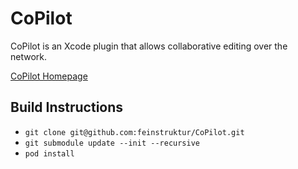 # CoPilot

CoPilot is an Xcode plugin that allows collaborative editing over the network.

[CoPilot Homepage](http://feinstruktur.com/copilot)

## Build Instructions

- `git clone git@github.com:feinstruktur/CoPilot.git`
- `git submodule update --init --recursive`
- `pod install`
